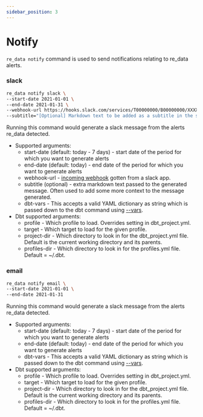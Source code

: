 ```yaml
---
sidebar_position: 3
---
```


# Notify

`re_data notify` command is used to send notifications relating to re_data alerts.

### slack
```bash
re_data notify slack \
--start-date 2021-01-01 \
--end-date 2021-01-31 \
--webhook-url https://hooks.slack.com/services/T00000000/B00000000/XXXXXXXXXXXXXXXXXXXXXXXX \
--subtitle="[Optional] Markdown text to be added as a subtitle in the slack message generated"
```

Running this command would generate a slack message from the alerts re_data detected.

- Supported arguments:
    - start-date (default: today - 7 days) - start date of the period for which you want to generate alerts
    - end-date (default: today) - end date of the period for which you want to generate alerts
    - webhook-url - [incoming webhook](https://api.slack.com/messaging/webhooks) gotten from a slack app.
    - subtitle (optional) - extra markdown text passed to the generated message. Often used to add some more context to the message generated.
    - dbt-vars - This accepts a valid YAML dictionary as string which is passed down to the dbt command using [--vars](https://docs.getdbt.com/docs/building-a-dbt-project/building-models/using-variables).
- Dbt supported arguments:
  - profile - Which profile to load. Overrides setting in dbt_project.yml.
  - target - Which target to load for the given profile.
  - project-dir - Which directory to look in for the dbt_project.yml file. Default is the current working directory and its parents.
  - profiles-dir - Which directory to look in for the profiles.yml file. Default = ~/.dbt.


### email
```bash
re_data notify email \
--start-date 2021-01-01 \
--end-date 2021-01-31
```

Running this command would generate a slack message from the alerts re_data detected.

- Supported arguments:
    - start-date (default: today - 7 days) - start date of the period for which you want to generate alerts
    - end-date (default: today) - end date of the period for which you want to generate alerts
    - dbt-vars - This accepts a valid YAML dictionary as string which is passed down to the dbt command using [--vars](https://docs.getdbt.com/docs/building-a-dbt-project/building-models/using-variables).
- Dbt supported arguments:
  - profile - Which profile to load. Overrides setting in dbt_project.yml.
  - target - Which target to load for the given profile.
  - project-dir - Which directory to look in for the dbt_project.yml file. Default is the current working directory and its parents.
  - profiles-dir - Which directory to look in for the profiles.yml file. Default = ~/.dbt.
